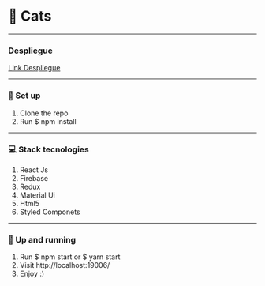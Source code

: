 # 🔭 Cats

*********
### Despliegue

[Link Despliegue](https://cat-app-green.vercel.app/)



********

### 📡  Set up

1. Clone the repo
2. Run $ npm install

********
### 💻 Stack tecnologies
1. React Js
2. Firebase
3. Redux
4. Material Ui
5. Html5
6. Styled Componets

********
### 🤠 Up and running

1. Run $ npm start or $ yarn start
2. Visit http://localhost:19006/
3. Enjoy :)

